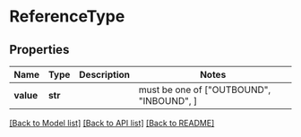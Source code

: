 # ReferenceType



## Properties
Name | Type | Description | Notes
------------ | ------------- | ------------- | -------------
**value** | **str** |  |  must be one of ["OUTBOUND", "INBOUND", ]

[[Back to Model list]](../README.md#documentation-for-models) [[Back to API list]](../README.md#documentation-for-api-endpoints) [[Back to README]](../README.md)


